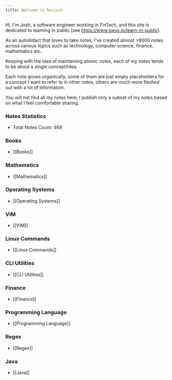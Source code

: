 ```yaml
---
title: Welcome to Rwxjosh
---
```


Hi, I'm Josh, a software engineer working in FinTech, and this site is dedicated to learning in public.(see https://www.swyx.io/learn-in-public).

As an autodidact that loves to take notes, I've created almost >9000 notes across various topics such as technology, computer science, finance, mathematics etc.

Keeping with the idea of maintaining atomic notes, each of my notes tends to be about a single concept/idea. 

Each note grows organically, some of them are just empty placeholders for a concept I want to refer to in other notes, others are much more fleshed out with a lot of information.

You will not find all my notes here, I publish only a subset of my notes based on what I feel comfortable sharing. 


### Notes Statistics
- Total Notes Count: 468
### Books
- [[Books]]
### Mathematics
- [[Mathematics]]
### Operating Systems
- [[Operating Systems]]
### VIM
- [[VIM]]
### Linux Commands
- [[Linux Commands]]
### CLI Utilities
- [[CLI Utilities]]
### Finance
- [[Finance]]
### Programming Language
- [[Programming Language]]
### Regex
- [[Regex]]
### Java
- [[Java]]
